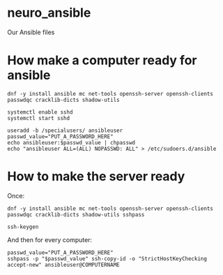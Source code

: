 # neuro_ansible
Our Ansible files

# How make a computer ready for ansible

```
dnf -y install ansible mc net-tools openssh-server openssh-clients passwdqc cracklib-dicts shadow-utils

systemctl enable sshd
systemctl start sshd

useradd -b /specialusers/ ansibleuser
passwd_value="PUT_A_PASSWORD_HERE"
echo ansibleuser:$passwd_value | chpasswd
echo "ansibleuser ALL=(ALL) NOPASSWD: ALL" > /etc/sudoers.d/ansible
```

# How to make the server ready

Once:
```
dnf -y install ansible mc net-tools openssh-server openssh-clients passwdqc cracklib-dicts shadow-utils sshpass

ssh-keygen
```

And then for every computer:

```
passwd_value="PUT_A_PASSWORD_HERE"
sshpass -p "$passwd_value" ssh-copy-id -o "StrictHostKeyChecking accept-new" ansibleuser@COMPUTERNAME
```

